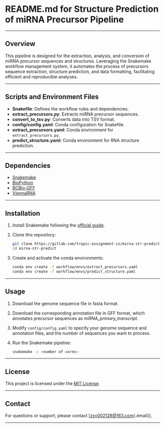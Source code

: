 # README.md for Structure Prediction of miRNA Precursor Pipeline

------------------------------------------------------------------------

## Overview

This pipeline is designed for the extraction, analysis, and conversion of miRNA precursor sequences and structures. Leveraging the Snakemake workflow management system, it automates the process of precursors sequence extraction, structure prediction, and data formatting, facilitating efficient and reproducible analyses.

------------------------------------------------------------------------

## Scripts and Environment Files

-   **Snakefile**: Defines the workflow rules and dependencies.
-   **extract_precursors.py**: Extracts miRNA precursor sequences.
-   **convert_to_tsv.py**: Converts data into TSV format.
-   **config/config.yaml**: Conda configuration for Snakefile.
-   **extract_precursors.yaml**: Conda environment for `extract_precursors.py`.
-   **predict_structure.yaml**: Conda environment for RNA structure prediction.

------------------------------------------------------------------------

## Dependencies

-   [Snakemake](https://snakemake.readthedocs.io)
-   [BioPython](https://biopython.org)
-   [BCBio-GFF](https://github.com/chapmanb/bcbb/tree/master/gff)
-   [ViennaRNA](https://www.tbi.univie.ac.at/RNA/)

------------------------------------------------------------------------

## Installation

1.  Install Snakemake following the [official guide](https://snakemake.readthedocs.io/en/stable/getting_started/installation.html).

2.  Clone this repository:

    ``` bash
    git clone https://gitlab.com/tropic-assignment-cz/mirna-str-predict.git
    cd mirna-str-predict
    ```

3.  Create and activate the conda environments:

    ``` bash
    conda env create -f workflow/envs/extract_precursors.yaml
    conda env create -f workflow/envs/predict_structure.yaml 
    ```

------------------------------------------------------------------------

## Usage

1.  Download the genome sequence file in fasta format.

2.  Download the corresponding annotation file in GFF format, which annotates precursor sequences as *miRNA_primary_transcript*.

3.  Modify `config/config.yaml` to specify your genome sequence and annotation files, and the number of sequences you want to process.

4.  Run the Snakemake pipeline:

    ``` bash
    snakemake -c <number of cores>
    ```

------------------------------------------------------------------------

## License

This project is licensed under the [MIT License](https://opensource.org/licenses/MIT).

------------------------------------------------------------------------

## Contact

For questions or support, please contact [[zxy002128\@163.com](mailto:zxy002128@163.com){.email}].

------------------------------------------------------------------------
